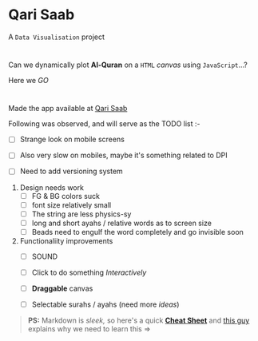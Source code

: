 # Qari Saab


A `Data Visualisation` project
#

Can we dynamically plot **Al-Quran** on a `HTML` *canvas* using `JavaScript`...?

Here we *GO*

#
Made the app available at [Qari Saab](https://qarisaab.surge.sh)

Following was observed, and will serve as the TODO list :-
* [ ] Strange look on mobile screens

* [ ] Also very slow on mobiles, maybe it's something related to DPI

* [ ] Need to add versioning system 

1. Design needs work
   * [ ] FG & BG colors suck
   * [ ] font size relatively small
   * [ ] The string are less physics-sy
   * [ ] long and short ayahs / relative words as to screen size
   * [ ] Beads need to engulf the word completely and go invisible soon
2. Functionaliity improvements
   * [ ] SOUND
   * [ ] Click to do something *Interactively*
   * [ ] **Draggable** canvas
   * [ ] Selectable surahs / ayahs (need more *ideas*)
  


> **PS:** Markdown is *sleek,* so here's a quick [**Cheat Sheet**](https://github.com/adam-p/markdown-here/wiki/Markdown-Cheatsheet) and  [this guy](https://www.toptal.com/web/markdown-the-writing-tool-for-software-developers) explains why we need to learn this =>
